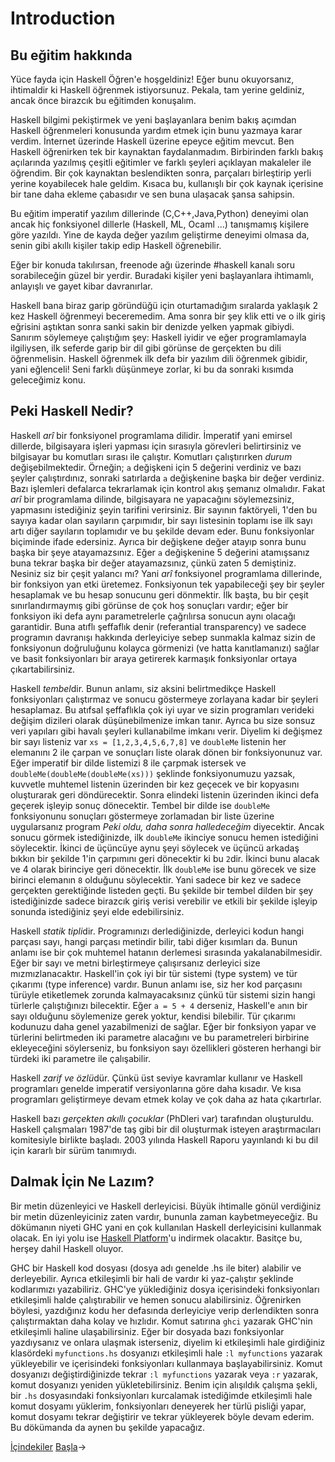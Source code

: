 # Introduction

## Bu eğitim hakkında

Yüce fayda için Haskell Öğren'e hoşgeldiniz! Eğer bunu okuyorsanız, ihtimaldir ki Haskell öğrenmek istiyorsunuz. 
Pekala, tam yerine geldiniz, ancak önce birazcık bu eğitimden konuşalım.

Haskell bilgimi pekiştirmek ve yeni başlayanlara benim bakış açımdan Haskell öğrenmeleri konusunda yardım etmek için
bunu yazmaya karar verdim. İnternet üzerinde Haskell üzerine epeyce eğitim mevcut. Ben Haskell öğrenirken tek bir
kaynaktan faydalanmadım. Birbirinden farklı bakış açılarında yazılmış çeşitli eğitimler ve farklı şeyleri açıklayan 
makaleler ile öğrendim. Bir çok kaynaktan beslendikten sonra, parçaları birleştirip yerli yerine koyabilecek hale
geldim. Kısaca bu, kullanışlı bir çok kaynak içerisine bir tane daha ekleme çabasıdır ve sen buna ulaşacak şansa 
sahipsin.

Bu eğitim imperatif yazılım dillerinde (C,C++,Java,Python) deneyimi olan ancak hiç fonksiyonel dillerle (Haskell, ML,
Ocaml ...) tanışmamış kişilere göre yazıldı. Yine de kayda değer yazılım geliştirme deneyimi olmasa da, senin gibi 
akıllı kişiler takip edip Haskell öğrenebilir.

Eğer bir konuda takılırsan, freenode ağı üzerinde #haskell kanalı soru sorabileceğin güzel bir yerdir. Buradaki kişiler
yeni başlayanlara ihtimamlı, anlayışlı ve gayet kibar davranırlar.

Haskell bana biraz garip göründüğü için oturtamadığım sıralarda yaklaşık 2 kez Haskell öğrenmeyi beceremedim. Ama sonra
bir şey klik etti ve o ilk giriş eğrisini aştıktan sonra sanki sakin bir denizde yelken yapmak gibiydi. Sanırım
söylemeye çalıştığım şey: Haskell iyidir ve eğer programlamayla ilgiliysen, ilk seferde garip bir dil gibi görünse de 
gerçekten bu dili öğrenmelisin. Haskell öğrenmek ilk defa bir yazılım dili öğrenmek gibidir, yani eğlenceli! Seni 
farklı düşünmeye zorlar, ki bu da sonraki kısımda geleceğimiz konu.

## Peki Haskell Nedir?

Haskell *arî* bir fonksiyonel programlama dilidir. İmperatif yani emirsel dillerde, bilgisayara işleri yapması için sırasıyla görevleri belirtirsiniz ve bilgisayar bu komutları sırası ile çalıştır. Komutları çalıştırırken *durum* değişebilmektedir. Örneğin; `a` değişkeni için 5 değerini verdiniz ve bazı şeyler çalıştırdınız, sonraki satırlarda `a` değişkenine başka bir değer verdiniz. Bazı işlemleri defalarca tekrarlamak için kontrol akış şemanız olmalıdır. Fakat *arî* bir programlama dilinde, bilgisayara ne yapacağını söylemezsiniz, yapmasını istediğiniz şeyin tarifini verirsiniz. Bir sayının faktöryeli, 1'den bu sayıya kadar olan sayıların çarpımıdır, bir sayı listesinin toplamı ise ilk sayı artı diğer sayıların toplamıdır ve bu şekilde devam eder. Bunu fonksiyonlar biçiminde ifade edersiniz. Ayrıca bir değişkene değer atayıp sonra bunu başka bir şeye atayamazsınız. Eğer `a` değişkenine 5 değerini atamışsanız buna tekrar başka bir değer atayamazsınız, çünkü zaten 5 demiştiniz. Nesiniz siz bir çeşit yalancı mı? Yani *arî* fonksiyonel programlama dillerinde, bir fonksiyon yan etki üretemez. Fonksiyonun tek yapabileceği şey bir şeyler hesaplamak ve bu hesap sonucunu geri dönmektir. İlk başta, bu bir çeşit sınırlandırmaymış gibi görünse de çok hoş sonuçları vardır; eğer bir fonksiyon iki defa aynı parametrelerle çağrılırsa sonucun aynı olacağı garantidir. Buna atıflı şeffaflık denir (referantial transparency) ve sadece programın davranışı hakkında derleyiciye sebep sunmakla kalmaz sizin de fonksiyonun doğruluğunu kolayca görmenizi (ve hatta kanıtlamanızı) sağlar ve basit fonksiyonları bir araya getirerek karmaşık fonksiyonlar ortaya çıkartabilirsiniz.

Haskell *tembel*dir. Bunun anlamı, siz aksini belirtmedikçe Haskell fonksiyonları çalıştırmaz ve sonucu göstermeye zorlayana kadar bir şeyleri hesaplamaz. Bu atıfsal şeffaflıkla çok iyi uyar ve sizin programları verideki değişim dizileri olarak düşünebilmenize imkan tanır. Ayrıca bu size sonsuz veri yapıları gibi havalı şeyleri kullanabilme imkanı verir. Diyelim ki değişmez bir sayı listeniz var `xs = [1,2,3,4,5,6,7,8]` ve `doubleMe` listenin her elemanını 2 ile çarpan ve sonuçları liste olarak dönen bir fonksiyonunuz var. Eğer imperatif bir dilde listemizi 8 ile çarpmak istersek ve `doubleMe(doubleMe(doubleMe(xs)))` şeklinde fonksiyonumuzu yazsak, kuvvetle muhtemel listenin üzerinden bir kez geçecek ve bir kopyasını oluşturarak geri döndürecektir. Sonra elindeki listenin üzerinden ikinci defa geçerek işleyip sonuç dönecektir. Tembel bir dilde ise `doubleMe` fonksiyonunu sonuçları göstermeye zorlamadan bir liste üzerine uygularsanız program *Peki oldu, daha sonra halledeceğim* diyecektir. Ancak sonucu görmek istediğinizde, ilk `doubleMe` ikinciye sonucu hemen istediğini söylecektir. İkinci de üçüncüye aynu şeyi söylecek ve üçüncü arkadaş bıkkın bir şekilde 1'in çarpımını geri dönecektir ki bu `2`dir. İkinci bunu alacak ve 4 olarak birinciye geri dönecektir. İlk `doubleMe` ise bunu görecek ve size birinci elemanın `8` olduğunu söylecektir. Yani sadece bir kez ve sadece gerçekten gerektiğinde listeden geçti. Bu şekilde bir tembel dilden bir şey istediğinizde sadece birazcık giriş verisi verebilir ve etkili bir şekilde işleyip sonunda istediğiniz şeyi elde edebilirsiniz.

Haskell *statik tipli*dir. Programınızı derlediğinizde, derleyici kodun hangi parçası sayı, hangi parçası metindir bilir, tabi diğer kısımları da. Bunun anlamı ise bir çok muhtemel hatanın derlemesi sırasında yakalanabilmesidir. Eğer bir sayı ve metni birleştirmeye çalışırsanız derleyici size mızmızlanacaktır. Haskell'in çok iyi bir tür sistemi (type system) ve tür çıkarımı (type inference) vardır. Bunun anlamı ise, siz her kod parçasını türüyle etiketlemek zorunda kalmayacaksınız çünkü tür sistemi sizin hangi türlerle çalıştığınızı bilecektir. Eğer `a = 5 + 4` derseniz, Haskell'e `a`nın bir sayı olduğunu söylemenize gerek yoktur, kendisi bilebilir. Tür çıkarımı kodunuzu daha genel yazabilmenizi de sağlar. Eğer bir fonksiyon yapar ve türlerini belirtmeden iki parametre alacağını ve bu parametreleri birbirine ekleyeceğini söylerseniz, bu fonksiyon sayı özellikleri gösteren herhangi bir türdeki iki parametre ile çalışabilir.

Haskell *zarif ve özlü*dür. Çünkü üst seviye kavramlar kullanır ve Haskell programları genelde imperatif versiyonlarına göre daha kısadır. Ve kısa programları geliştirmeye devam etmek kolay ve çok daha az hata çıkartırlar.

Haskell bazı *gerçekten akıllı çocuklar* (PhDleri var) tarafından oluşturuldu. Haskell çalışmaları 1987'de taş gibi bir dil oluşturmak isteyen araştırmacıları komitesiyle birlikte başladı. 2003 yılında Haskell Raporu yayınlandı ki bu dil için kararlı bir sürüm tanımıydı.

## Dalmak İçin Ne Lazım?

Bir metin düzenleyici ve Haskell derleyicisi. Büyük ihtimalle gönül verdiğiniz bir metin düzenleyiciniz zaten vardır, bununla zaman kaybetmeyeceğiz. Bu dökümanın niyeti GHC yani en çok kullanılan Haskell derleyicisini kullanmak olacak. En iyi yolu ise [Haskell Platform](http://hackage.haskell.org/platform/)'u indirmek olacaktır. Basitçe bu, herşey dahil Haskell oluyor.

GHC bir Haskell kod dosyası (dosya adı genelde .hs ile biter) alabilir  ve derleyebilir. Ayrıca etkileşimli bir hali de vardır ki yaz-çalıştır şeklinde kodlarımızı yazabiliriz. GHC'ye yüklediğiniz dosya içerisindeki fonksiyonları etkileşimli halde çalıştırabilir ve hemen sonucu alabilirsiniz. Öğrenirken böylesi, yazdığınız kodu her defasında derleyiciye verip derlendikten sonra çalıştırmaktan daha kolay ve hızlıdır. Komut satırına `ghci` yazarak GHC'nin etkileşimli haline ulaşabilirsiniz. Eğer bir dosyada bazı fonksiyonlar yazdıysanız ve onlara ulaşmak isterseniz, diyelim ki etkileşimli hale girdiğiniz klasördeki `myfunctions.hs` dosyanızı etkileşimli hale `:l myfunctions` yazarak yükleyebilir ve içerisindeki fonksiyonları kullanmaya başlayabilirsiniz. Komut dosyanızı değiştirdiğinizde tekrar `:l myfunctions` yazarak veya `:r` yazarak, komut dosyanızı yeniden yükletebilirsiniz. Benim için alışıldık çalışma şekli, bir `.hs` dosyasındaki fonksiyonları kurcalamak istediğimde etkileşimli hale komut dosyamı yüklerim, fonksiyonları deneyerek her türlü pisliği yapar, komut dosyamı tekrar değiştirir ve tekrar yükleyerek böyle devam ederim. Bu dökümanda da aynen bu şekilde yapacağız.

[İçindekiler](readme.md)  [Başla](startingout.md)->
